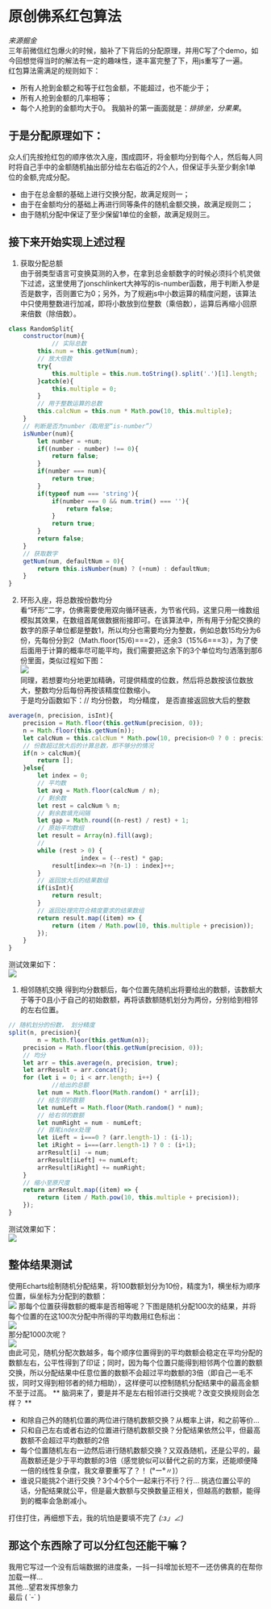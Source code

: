 # 原创佛系红包算法
_来源掘金_  
三年前微信红包爆火的时候，脑补了下背后的分配原理，并用C写了个demo，如今回想觉得当时的解法有一定的趣味性，遂丰富完整了下，用js重写了一遍。  
红包算法需满足的规则如下：
 - 所有人抢到金额之和等于红包金额，不能超过，也不能少于；
 - 所有人抢到金额的几率相等；
 - 每个人抢到的金额均大于0。
我脑补的第一画面就是：_排排坐，分果果_。  
## 于是分配原理如下：  
众人们先按抢红包的顺序依次入座，围成圆环，将金额均分到每个人，然后每人同时将自己手中的金额随机抽出部分给左右临近的2个人，但保证手头至少剩余1单位的金额,完成分配。  
 - 由于在总金额的基础上进行交换分配，故满足规则一；  
 - 由于在金额均分的基础上再进行同等条件的随机金额交换，故满足规则二；  
 - 由于随机分配中保证了至少保留1单位的金额，故满足规则三。  
## 接下来开始实现上述过程
1. 获取分配总额  
由于弱类型语言可变换莫测的入参，在拿到总金额数字的时候必须抖个机灵做下过滤，这里使用了jonschlinkert大神写的is-number函数，用于判断入参是否是数字，否则置它为0；另外，为了规避js中小数运算的精度问题，该算法中只使用整数进行加减，即将小数放到位整数（乘倍数），运算后再缩小回原来倍数（除倍数）。  
```js
class RandomSplit{
	constructor(num){
	        // 实际总数
		this.num = this.getNum(num);
		// 放大倍数
		try{
			this.multiple = this.num.toString().split('.')[1].length;
		}catch(e){
			this.multiple = 0;
		}
		// 用于整数运算的总数
		this.calcNum = this.num * Math.pow(10, this.multiple);
	}
	// 判断是否为number（取用至“is-number”）
	isNumber(num){
		let number = +num;
		if((number - number) !== 0){
			return false;
		}
		if(number === num){
			return true;
		}
		if(typeof num === 'string'){
			if(number === 0 && num.trim() === ''){
				return false;
			}
			return true;
		}
		return false;
	}
	// 获取数字
	getNum(num, defaultNum = 0){
		return this.isNumber(num) ? (+num) : defaultNum;
	}
}
```
2. 环形入座，将总数按份数均分  
看“环形”二字，仿佛需要使用双向循环链表，为节省代码，这里只用一维数组模拟其效果，在数组首尾做数据衔接即可。在该算法中，所有用于分配交换的数字的原子单位都是整数1，所以均分也需要均分为整数，例如总数15均分为6份，先每份分到2（Math.floor(15/6)===2），还余3（15%6===3），为了使后面用于计算的概率尽可能平均，我们需要把这余下的3个单位均匀洒落到那6份里面，类似过程如下图：  
![](assets/03/06/01-1525328461000.png)    
同理，若想要均分地更加精确，可提供精度的位数，然后将总数按该位数放大，整数均分后每份再按该精度位数缩小。  
于是均分函数如下：// 均分份数， 均分精度， 是否直接返回放大后的整数  
```js
average(n, precision, isInt){
	precision = Math.floor(this.getNum(precision, 0));
	n = Math.floor(this.getNum(n));
	let calcNum = this.calcNum * Math.pow(10, precision<0 ? 0 : precision);
	// 份数超过放大后的计算总数，即不够分的情况
	if(n > calcNum){
		return [];
	}else{
		let index = 0;
		// 平均数
		let avg = Math.floor(calcNum / n);
		// 剩余数
		let rest = calcNum % n;
		// 剩余数填充间隔
		let gap = Math.round((n-rest) / rest) + 1;
		// 原始平均数组
		let result = Array(n).fill(avg);
		// 
		while (rest > 0) {
	    	        index = (--rest) * gap;
			result[index>=n ?(n-1) : index]++;
		}
		// 返回放大后的结果数组
		if(isInt){
			return result;
		}
		// 返回处理完符合精度要求的结果数组
		return result.map((item) => {
			return (item / Math.pow(10, this.multiple + precision));
		});
	}
}
```
测试效果如下：  
![](assets/03/06/01-1525328497000.png)  
1. 相邻随机交换
得到均分数额后，每个位置先随机出将要给出的数额，该数额大于等于0且小于自己的初始数额，再将该数额随机划分为两份，分别给到相邻的左右位置。  
```js
// 随机划分的份数， 划分精度
split(n, precision){
        n = Math.floor(this.getNum(n));
	precision = Math.floor(this.getNum(precision, 0));
	// 均分
	let arr = this.average(n, precision, true);
	let arrResult = arr.concat();
	for (let i = 0; i < arr.length; i++) {
	        //给出的总额
		let num = Math.floor(Math.random() * arr[i]);
		// 给左邻的数额
		let numLeft = Math.floor(Math.random() * num);
		// 给右邻的数额
		let numRight = num - numLeft;
		// 首尾index处理
		let iLeft = i===0 ? (arr.length-1) : (i-1);
		let iRight = i===(arr.length-1) ? 0 : (i+1);
		arrResult[i] -= num;
		arrResult[iLeft] += numLeft;
		arrResult[iRight] += numRight;
	}
	// 缩小至原尺度
	return arrResult.map((item) => {
		return (item / Math.pow(10, this.multiple + precision));
	});
}
``` 
测试效果如下：  
![](assets/03/06/01-1525328699000.png)  
## 整体结果测试
使用Echarts绘制随机分配结果，将100数额划分为10份，精度为1，横坐标为顺序位置，纵坐标为分配到的数额：  
![](assets/03/06/01-1525328530000.png)
那每个位置获得数额的概率是否相等呢？下图是随机分配100次的结果，并将每个位置的在这100次分配中所得的平均数用红色标出：  
![](assets/03/06/01-1525328538000.png)  
那分配1000次呢？  
![](assets/03/06/01-1525328549000.png)  
由此可见，随机分配次数越多，每个顺序位置得到的平均数额会稳定在平均分配的数额左右，公平性得到了印证；同时，因为每个位置只能得到相邻两个位置的数额交换，所以分配结果中任意位置的数额不会超过平均数额的3倍（即自己一毛不拔，同时又得到相邻者的倾力相助），这样便可以控制随机分配结果中的最高金额不至于过高。
** 脑洞来了，要是并不是左右相邻进行交换呢？改变交换规则会怎样？ **
 - 和除自己外的随机位置的两位进行随机数额交换？从概率上讲，和之前等价...
 - 只和自己左右或者右边的位置进行随机数额交换？分配结果依然公平，但最高数额不会超过平均数额的2倍
 - 每个位置随机左右一边然后进行随机数额交换？又双叒随机，还是公平的，最高数额还是少于平均数额的3倍（感觉貌似可以替代之前的方案，还能顺便降一倍的线性复杂度，我文章要重写了？！ (°ー°〃)）
 - 谁说只能挑2个进行交换？3个4个5个一起来行不行？行... 挑选位置公平的话，分配结果就公平，但是最大数额与交换数量正相关，但越高的数额，能得到的概率会急剧减小。   

打住打住，再细想下去，我的坑怕是要填不完了 _(:з」∠)_  
## 那这个东西除了可以分红包还能干嘛？
我用它写过一个没有后端数据的进度条，一抖一抖增加长短不一还仿佛真的在帮你加载一样...  
其他...望君发挥想象力  
最后 ( ˙-˙ )  